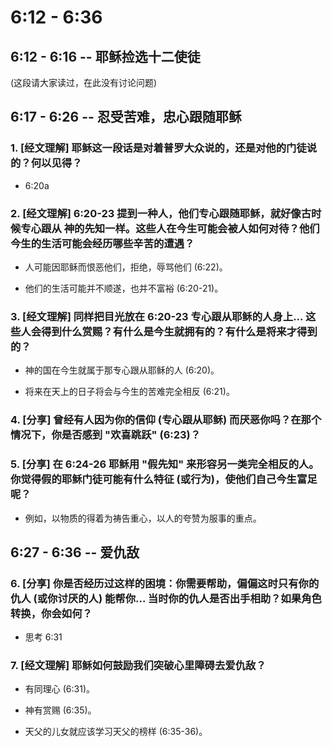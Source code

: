 # 6:12 - 6:36 

## 6:12 - 6:16 -- 耶稣捡选十二使徒

(这段请大家读过，在此没有讨论问题)

## 6:17 - 6:26 -- 忍受苦难，忠心跟随耶稣

### 1. [经文理解] 耶稣这一段话是对着普罗大众说的，还是对他的门徒说的？何以见得？

* 6:20a

### 2. [经文理解] 6:20-23 提到一种人，他们专心跟随耶稣，就好像古时候专心跟从 神的先知一样。这些人在今生可能会被人如何对待？他们今生的生活可能会经历哪些辛苦的遭遇？

* 人可能因耶稣而恨恶他们，拒绝，辱骂他们 (6:22)。

* 他们的生活可能并不顺遂，也并不富裕 (6:20-21)。

### 3. [经文理解] 同样把目光放在 6:20-23 专心跟从耶稣的人身上... 这些人会得到什么赏赐？有什么是今生就拥有的？有什么是将来才得到的？

* 神的国在今生就属于那专心跟从耶稣的人 (6:20)。

* 将来在天上的日子将会与今生的苦难完全相反 (6:21)。

### 4. [分享] 曾经有人因为你的信仰 (专心跟从耶稣) 而厌恶你吗？在那个情况下，你是否感到 "欢喜跳跃" (6:23)？

### 5. [分享] 在 6:24-26 耶稣用 "假先知" 来形容另一类完全相反的人。你觉得假的耶稣门徒可能有什么特征 (或行为)，使他们自己今生富足呢？

* 例如，以物质的得着为祷告重心，以人的夸赞为服事的重点。

## 6:27 - 6:36 -- 爱仇敌

### 6. [分享] 你是否经历过这样的困境：你需要帮助，偏偏这时只有你的仇人 (或你讨厌的人) 能帮你... 当时你的仇人是否出手相助？如果角色转换，你会如何？

* 思考 6:31 

### 7. [经文理解] 耶稣如何鼓励我们突破心里障碍去爱仇敌？

* 有同理心 (6:31)。

* 神有赏赐 (6:35)。

* 天父的儿女就应该学习天父的榜样 (6:35-36)。
